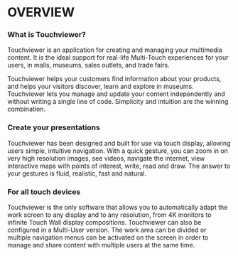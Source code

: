 # OVERVIEW

### What is Touchviewer?
Touchviewer is an application for creating and managing your multimedia content. It is the ideal support for real-life Multi-Touch experiences for your users, in malls, museums, sales outlets, and trade fairs.

Touchviewer helps your customers find information about your products, and helps your visitors discover, learn and explore in museums. Touchviewer lets you manage and update your content independently and without writing a single line of code. Simplicity and intuition are the winning combination.

### Create your presentations
Touchviewer has been designed and built for use via touch display, allowing users simple, intuitive navigation. With a quick gesture, you can zoom in on very high resolution images, see videos, navigate the internet, view interactive maps with points of interest, write, read and draw.  The answer to your gestures is fluid, realistic, fast and natural.

### For all touch devices
Touchviewer is the only software that allows you to automatically adapt the work screen to any display and to any resolution, from 4K monitors to infinite Touch Wall display compositions. Touchviewer can also be configured in a Multi-User version. The work area can be divided or multiple navigation menus can be activated on the screen in order to manage and share content with multiple users at the same time.
